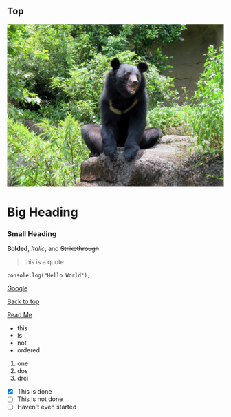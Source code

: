 ## Top
![Bear](bear.jpg)
# Big Heading
### Small Heading
**Bolded**, *Italic*, and ~~Strikethrough~~
> this is a quote

```
console.log("Hello World");
```
[Google](https://google.com)

[Back to top](#top)

[Read Me](README.md)

- this
- is
- not
- ordered

1. one
2. dos
3. drei

- [x] This is done
- [ ] This is not done
- [ ] Haven't even started